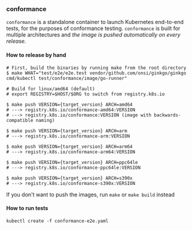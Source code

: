 ### conformance

`conformance` is a standalone container to launch Kubernetes end-to-end tests, for the purposes of conformance testing.
`conformance` is built for multiple architectures and _the image is pushed automatically on every release._

#### How to release by hand

```console
# First, build the binaries by running make from the root directory
$ make WHAT="test/e2e/e2e.test vendor/github.com/onsi/ginkgo/ginkgo cmd/kubectl test/conformance/image/go-runner"

# Build for linux/amd64 (default)
# export REGISTRY=$HOST/$ORG to switch from registry.k8s.io

$ make push VERSION={target_version} ARCH=amd64
# ---> registry.k8s.io/conformance-amd64:VERSION
# ---> registry.k8s.io/conformance:VERSION (image with backwards-compatible naming)

$ make push VERSION={target_version} ARCH=arm
# ---> registry.k8s.io/conformance-arm:VERSION

$ make push VERSION={target_version} ARCH=arm64
# ---> registry.k8s.io/conformance-arm64:VERSION

$ make push VERSION={target_version} ARCH=ppc64le
# ---> registry.k8s.io/conformance-ppc64le:VERSION

$ make push VERSION={target_version} ARCH=s390x
# ---> registry.k8s.io/conformance-s390x:VERSION
```

If you don't want to push the images, run `make` or `make build` instead


#### How to run tests

```
kubectl create -f conformance-e2e.yaml
```

